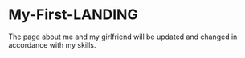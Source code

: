 # My-First-LANDING
The page about me and my girlfriend will be updated and changed in accordance with my skills.
